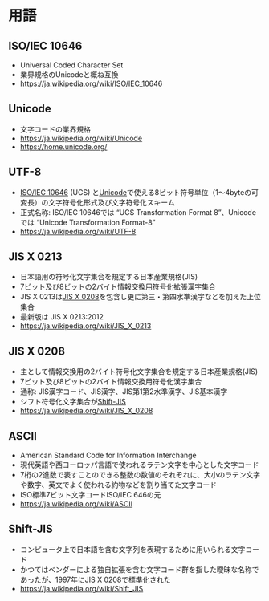 # 用語

## ISO/IEC 10646

- Universal Coded Character Set
- 業界規格のUnicodeと概ね互換
- https://ja.wikipedia.org/wiki/ISO/IEC_10646

## Unicode

- 文字コードの業界規格
- https://ja.wikipedia.org/wiki/Unicode
- https://home.unicode.org/

## UTF-8

- [ISO/IEC 10646](#isoiec-10646) (UCS) と[Unicode](#Unicode)で使える8ビット符号単位（1～4byteの可変長）の文字符号化形式及び文字符号化スキーム
- 正式名称: ISO/IEC 10646では “UCS Transformation Format 8”、Unicodeでは “Unicode Transformation Format-8”
- https://ja.wikipedia.org/wiki/UTF-8

## JIS X 0213

- 日本語用の符号化文字集合を規定する日本産業規格(JIS)
- 7ビット及び8ビットの2バイト情報交換用符号化拡張漢字集合
- JIS X 0213は[JIS X 0208](#jis-x-0208)を包含し更に第三・第四水準漢字などを加えた上位集合
- 最新版は JIS X 0213:2012
- https://ja.wikipedia.org/wiki/JIS_X_0213

## JIS X 0208

- 主として情報交換用の2バイト符号化文字集合を規定する日本産業規格(JIS)
- 7ビット及び8ビットの2バイト情報交換用符号化漢字集合
- 通称: JIS漢字コード、JIS漢字、JIS第1第2水準漢字、JIS基本漢字
- シフト符号化文字集合が[Shift-JIS](#shift-jis)
- https://ja.wikipedia.org/wiki/JIS_X_0208

## ASCII

- American Standard Code for Information Interchange
- 現代英語や西ヨーロッパ言語で使われるラテン文字を中心とした文字コード
- 7桁の2進数で表すことのできる整数の数値のそれぞれに、大小のラテン文字や数字、英文でよく使われる約物などを割り当てた文字コード
- ISO標準7ビット文字コードISO/IEC 646の元
- https://ja.wikipedia.org/wiki/ASCII

## Shift-JIS

- コンピュータ上で日本語を含む文字列を表現するために用いられる文字コード
- かつてはベンダーによる独自拡張を含む文字コード群を指した曖昧な名称であったが、1997年にJIS X 0208で標準化された
- https://ja.wikipedia.org/wiki/Shift_JIS
